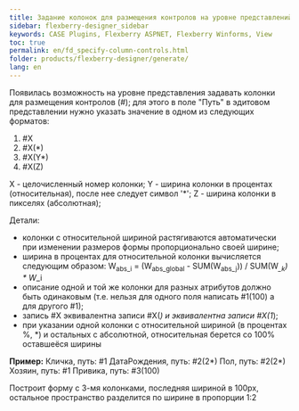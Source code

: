 ```yaml
---
title: Задание колонок для размещения контролов на уровне представлений
sidebar: flexberry-designer_sidebar
keywords: CASE Plugins, Flexberry ASPNET, Flexberry Winforms, View
toc: true
permalink: en/fd_specify-column-controls.html
folder: products/flexberry-designer/generate/
lang: en
---
```


Появилась возможность на уровне представления задавать колонки для размещения контролов (#);
для этого в поле "Путь" в эдитовом представлении нужно указать значение в одном из следующих форматов:
1. #X
2. #X(*)
3. #X(Y*)
4. #X(Z)

X - целочисленный номер колонки;
Y - ширина колонки в процентах (относительная), после нее следует символ '*';
Z - ширина колонки в пикселях (абсолютная);

Детали:
* колонки с относительной шириной растягиваются автоматически при изменении размеров формы пропорционально своей ширине;
* ширина в процентах для относительной колонки вычисляется следующим образом:
W<sub>abs_i</sub> = (W<sub>abs_global</sub> - SUM(W<sub>abs_j</sub>)) / SUM(W<sub>*_k</sub>) * W<sub>*_i</sub>
* описание одной и той же колонки для разных атрибутов должно быть одинаковым (т.е. нельзя для одного поля написать #1(100) а для другого #1);
* запись #X эквивалентна записи #X(*) и эквивалентна записи #X(1*);
* при указании одной колонки с относительной шириной (в процентах %, *) и остальных с абсолютной, относительная берется со 100% оставшеёся ширины

**Пример:**
Кличка, путь: #1
ДатаРождения, путь: #2(2*)
Пол, путь: #2(2*)
Хозяин, путь: #1
Привика, путь: #3(100)

Построит форму с 3-мя колонками, последняя шириной в 100px, остальное пространство разделится по ширине в пропорции 1:2

 

